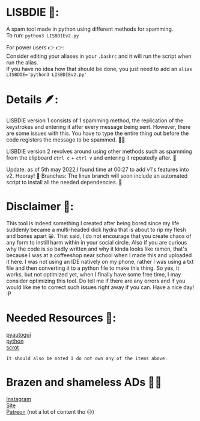 # LISBDIE 💪:
  A spam tool made in python using different methods for spamming.  
  To run: `python3 LISBDIEv2.py`  
 
  
  For power users 👉 👉:  
  Consider editing your aliases in your `.bashrc` and it will run the script when run the alias.  
If you have no idea how that should be done, you just need to add an `alias LISBDIE='python3 LISBDIEv2.py'`

# Details 🪶:
  LISBDIE version 1 consists of 1 spamming method, the replication of the keystrokes and entering it after every message being sent. However, there are some issues with this. You have to type the entire thing out before the code registers the message to be spammed. 🦹‍♂️
    
   LISBDIE version 2 revolves around using other methods such as spamming from the clipboard `ctrl c` + `ctrl v` and entering it repeatedly after. 💼
   
   Update: as of 5th may 2022,I found time at 00:27 to add v1's features into v2. Hooray! 🤟
   Branches: The linux branch will soon include an automated script to install all the needed dependencies. 🤟
  
  
   
   # Disclaimer 🤟:
   This tool is indeed something I created after being bored since my life suddenly became a multi-headed dick hydra that is about to rip my flesh and bones apart 😀. That said, I do not encourage that you create chaos of any form to instill harm within in your social circle. Also if you are curious why the code is so badly written and why it kinda looks like ramen, that's because I was at a coffeeshop near school when I made this and uploaded it here. I was not using an IDE natively on my phone, rather I was using a txt file and then converting it to a python file to make this thing. So yes, it works, but not optimized yet, when I finally have some free time, I may consider optimizing this tool. Do tell me if there are any errors and if you would like me to correct such issues right away if you can. Have a nice day! :P


# Needed Resources 🧠:
  [pyautogui](https://pyautogui.readthedocs.io/en/latest/quickstart.html)  
  [python](https://www.python.org/)   
  [scrot](https://en.wikipedia.org/wiki/Scrot)    
      
  `It should also be noted I do not own any of the items above.`
  
 # Brazen and shameless ADs 🤷‍♂‍
 [Instagram](https://instagram.com/pendragonscode)    
 [Site](https://code.senghong.xyz)    
 [Patreon](https://www.patreon.com/Pendragonscode) (not a lot of content tho 😥)    

